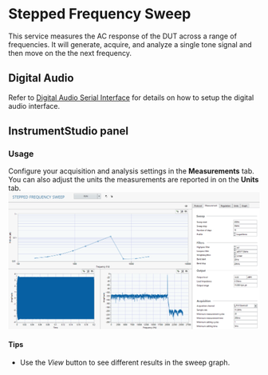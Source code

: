 # Stepped Frequency Sweep

This service measures the AC response of the DUT across a range of frequencies. It will generate, acquire, and analyze a single tone signal and then move on the the next frequency.

## Digital Audio

Refer to [Digital Audio Serial Interface](../measurements/common/digital-serial.md) for details on how to setup the digital audio interface.

## InstrumentStudio panel

### Usage

Configure your acquisition and analysis settings in the **Measurements** tab. You can also adjust the units the measurements are reported in on the **Units** tab.
![InstrumentStudio panel](meas-images/stepped-frequency-sweep.png)

#### Tips

- Use the *View* button to see different results in the sweep graph.
